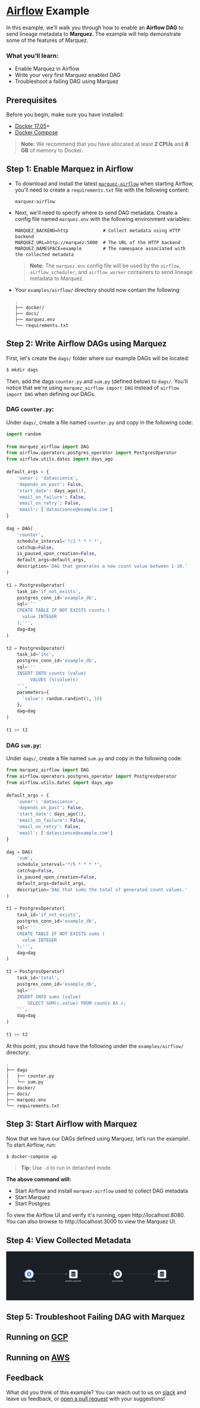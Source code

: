 # [Airflow](https://airflow.apache.org) Example

In this example, we'll walk you through how to enable an **Airflow DAG** to send lineage metadata to **Marquez**. The example will help demonstrate some of the features of Marquez.

### What you’ll learn:

* Enable Marquez in Airflow
* Write your very first Marquez enabled DAG
* Troubleshoot a failing DAG using Marquez

## Prerequisites

Before you begin, make sure you have installed:

* [Docker 17.05](https://docs.docker.com/install)+
* [Docker Compose](https://docs.docker.com/compose/install)

> **Note:** We recommend that you have allocated at least **2 CPUs** and **8 GB** of memory to Docker.

## Step 1: Enable Marquez in Airflow

* To download and install the latest [`marquez-airflow`](https://pypi.org/project/marquez-airflow) when starting Airflow, you'll need to create a `requirements.txt` file with the following content:

  ```
  marquez-airflow
  ```

* Next, we'll need to specify where to send DAG metadata. Create a config file named `marquez.env` with the following environment variables:

  ```
  MARQUEZ_BACKEND=http             # Collect metadata using HTTP backend
  MARQUEZ_URL=http://marquez:5000  # The URL of the HTTP backend
  MARQUEZ_NAMESPACE=example        # The namespace associated with the collected metadata
  ```
  > **Note:** The `marquez.env` config file will be used by the `airflow`, `airflow_scheduler`, and `airflow_worker` containers to send lineage metadata to Marquez.
  
* Your `examples/airflow/` directory should now contain the following:

  ```
  .
  ├── docker/
  ├── docs/
  ├── marquez.env
  └── requirements.txt
  ```

## Step 2: Write Airflow DAGs using Marquez

First, let's create the `dags/` folder where our example DAGs will be located:

```bash
$ mkdir dags
```

Then, add the dags `counter.py` and `sum.py` (defined below) to `dags/`. You'll notice that we're using `marquez_airflow import DAG` instead of `airflow import DAG` when defining our DAGs.

### DAG `counter.py`:

Under `dags/`, create a file named `counter.py` and copy in the following code:

```python
import random

from marquez_airflow import DAG
from airflow.operators.postgres_operator import PostgresOperator
from airflow.utils.dates import days_ago

default_args = {
    'owner': 'datascience',
    'depends_on_past': False,
    'start_date': days_ago(1),
    'email_on_failure': False,
    'email_on_retry': False,
    'email': ['datascience@example.com']
}

dag = DAG(
    'counter',
    schedule_interval='*/1 * * * *',
    catchup=False,
    is_paused_upon_creation=False,
    default_args=default_args,
    description='DAG that generates a new count value between 1-10.'
)

t1 = PostgresOperator(
    task_id='if_not_exists',
    postgres_conn_id='example_db',
    sql='''
    CREATE TABLE IF NOT EXISTS counts (
      value INTEGER
    );''',
    dag=dag
)

t2 = PostgresOperator(
    task_id='inc',
    postgres_conn_id='example_db',
    sql='''
    INSERT INTO counts (value)
         VALUES (%(value)s)
    ''',
    parameters={
      'value': random.randint(1, 10)
    },
    dag=dag
)

t1 >> t2

```

### DAG `sum.py`:

Under `dags/`, create a file named `sum.py` and copy in the following code:

```python
from marquez_airflow import DAG
from airflow.operators.postgres_operator import PostgresOperator
from airflow.utils.dates import days_ago

default_args = {
    'owner': 'datascience',
    'depends_on_past': False,
    'start_date': days_ago(1),
    'email_on_failure': False,
    'email_on_retry': False,
    'email': ['datascience@example.com']
}

dag = DAG(
    'sum',
    schedule_interval='*/5 * * * *',
    catchup=False,
    is_paused_upon_creation=False,
    default_args=default_args,
    description='DAG that sums the total of generated count values.'
)

t1 = PostgresOperator(
    task_id='if_not_exists',
    postgres_conn_id='example_db',
    sql='''
    CREATE TABLE IF NOT EXISTS sums (
      value INTEGER
    );''',
    dag=dag
)

t2 = PostgresOperator(
    task_id='total',
    postgres_conn_id='example_db',
    sql='''
    INSERT INTO sums (value)
        SELECT SUM(c.value) FROM counts AS c;
    ''',
    dag=dag
)

t1 >> t2

```

At this point, you should have the following under the `examples/airflow/` directory:

```
.
├── dags
│   ├── counter.py
│   └── sum.py
├── docker/
├── docs/
├── marquez.env
└── requirements.txt
```

## Step 3: Start Airflow with Marquez

Now that we have our DAGs defined using Marquez, let’s run the example!. To start Airflow, run:

```bash
$ docker-compose up
```

> **Tip:** Use `-d` to run in detached mode.

**The above command will:**

* Start Airflow and install `marquez-airflow` used to collect DAG metadata
* Start Marquez
* Start Postgres

To view the Airflow UI and verify it's running, open http://localhost:8080. You can also browse to http://localhost:3000 to view the Marquez UI.

## Step 4: View Collected Metadata

![](./docs/lineage-view-0.png)

## Step 5: Troubleshoot Failing DAG with Marquez


## Running on [GCP](https://cloud.google.com/composer)

## Running on [AWS](https://cloud.google.com/composer)

## Feedback

What did you think of this example? You can reach out to us on [slack](http://bit.ly/MarquezSlack) and leave us feedback, or [open a pull request](https://github.com/MarquezProject/marquez/blob/main/CONTRIBUTING.md#submitting-a-pull-request) with your suggestions!  
